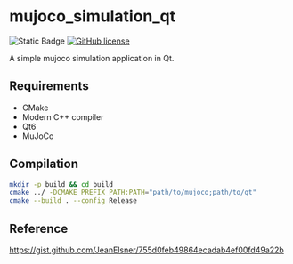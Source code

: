 # mujoco_simulation_qt

![Static Badge](https://img.shields.io/badge/std-c%2B%2B20-blue)
[![GitHub license](https://img.shields.io/badge/license-MIT-blue.svg)](https://raw.githubusercontent.com/hesic73/PictureConverter/master/LICENSE)

A simple mujoco simulation application in Qt.

## Requirements

- CMake
- Modern C++ compiler
- Qt6
- MuJoCo

## Compilation

```bash
mkdir -p build && cd build
cmake ../ -DCMAKE_PREFIX_PATH:PATH="path/to/mujoco;path/to/qt"
cmake --build . --config Release
```

## Reference

https://gist.github.com/JeanElsner/755d0feb49864ecadab4ef00fd49a22b
